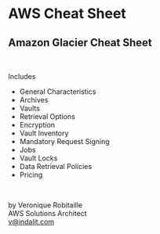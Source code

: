 # AWS Cheat Sheet
## Amazon Glacier Cheat Sheet

<br />

Includes
* General Characteristics
* Archives
* Vaults
* Retrieval Options
* Encryption
* Vault Inventory
* Mandatory Request Signing
* Jobs
* Vault Locks
* Data Retrieval Policies
* Pricing

<br />

by Veronique Robitaille  
AWS Solutions Architect  
v@indalit.com  